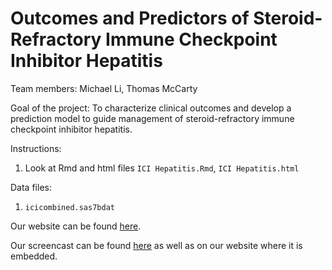 # Outcomes and Predictors of Steroid-Refractory Immune Checkpoint Inhibitor Hepatitis

Team members: Michael Li, Thomas McCarty

Goal of the project: To characterize clinical outcomes and develop a prediction model to guide management of steroid-refractory immune checkpoint inhibitor hepatitis.

Instructions:
1. Look at Rmd and html files `ICI Hepatitis.Rmd`, `ICI Hepatitis.html`

Data files:
1. `icicombined.sas7bdat`

Our website can be found [here](https://sites.google.com/view/introtodatasciencefinalproject/home).

Our screencast can be found [here](https://www.youtube.com/watch?v=w9mc4DM6TKc&feature=emb_title) as well as on our website where it is embedded.
